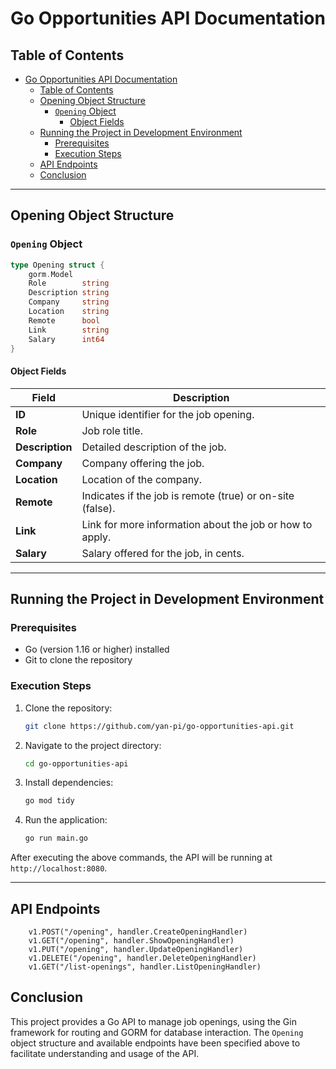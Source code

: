 # Go Opportunities API Documentation

## Table of Contents

- [Go Opportunities API Documentation](#go-opportunities-api-documentation)
  - [Table of Contents](#table-of-contents)
  - [Opening Object Structure](#opening-object-structure)
    - [`Opening` Object](#opening-object)
      - [Object Fields](#object-fields)
  - [Running the Project in Development Environment](#running-the-project-in-development-environment)
    - [Prerequisites](#prerequisites)
    - [Execution Steps](#execution-steps)
  - [API Endpoints](#api-endpoints)
  - [Conclusion](#conclusion)

---

## Opening Object Structure

### `Opening` Object

```go
type Opening struct {
    gorm.Model
    Role        string
    Description string
    Company     string
    Location    string
    Remote      bool
    Link        string
    Salary      int64
}
```

#### Object Fields

| Field       | Description                                                                 |
|-------------|-----------------------------------------------------------------------------|
| **ID**      | Unique identifier for the job opening.                                       |
| **Role**    | Job role title.                                                               |
| **Description** | Detailed description of the job.                                           |
| **Company** | Company offering the job.                                                    |
| **Location**| Location of the company.                                                     |
| **Remote**  | Indicates if the job is remote (true) or on-site (false).                    |
| **Link**    | Link for more information about the job or how to apply.                     |
| **Salary**  | Salary offered for the job, in cents.                                         |

---

## Running the Project in Development Environment

### Prerequisites

- Go (version 1.16 or higher) installed
- Git to clone the repository

### Execution Steps

1. Clone the repository:

    ```bash
    git clone https://github.com/yan-pi/go-opportunities-api.git
    ```

2. Navigate to the project directory:

    ```bash
    cd go-opportunities-api
    ```

3. Install dependencies:

    ```bash
    go mod tidy
    ```

4. Run the application:

    ```bash
    go run main.go
    ```

After executing the above commands, the API will be running at `http://localhost:8080`.

---

## API Endpoints
		v1.POST("/opening", handler.CreateOpeningHandler)
		v1.GET("/opening", handler.ShowOpeningHandler)
		v1.PUT("/opening", handler.UpdateOpeningHandler)
		v1.DELETE("/opening", handler.DeleteOpeningHandler)
		v1.GET("/list-openings", handler.ListOpeningHandler)

## Conclusion

This project provides a Go API to manage job openings, using the Gin framework for routing and GORM for database interaction. The `Opening` object structure and available endpoints have been specified above to facilitate understanding and usage of the API.